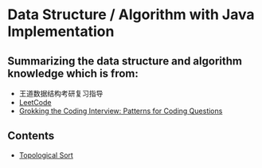 # Data Structure / Algorithm with Java Implementation

## Summarizing the data structure and algorithm knowledge which is from:

- 王道数据结构考研复习指导
- [LeetCode](https://leetcode-cn.com/)
- [Grokking the Coding Interview: Patterns for Coding Questions](https://www.educative.io/courses/grokking-the-coding-interview)

## Contents

- [Topological Sort](./topological_sort/)